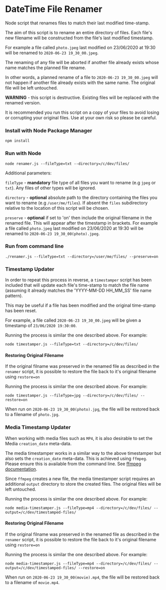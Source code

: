 # DateTime File Renamer

Node script that renames files to match their last modified time-stamp.

The aim of this script is to rename an entire directory of files. Each file's new filename will be constructed from the file's last modified timestamp.

For example a file called `photo.jpeg` last modified on 23/06/2020 at 19:30 will be renamed to `2020-06-23 19_30_00.jpeg`.

The renaming of any file will be aborted if another file already exists whose name matches the planned file rename. 

In other words, a planned rename of a file to `2020-06-23 19_30_00.jpeg` will not happen if another file already exists with the same name. The original file will be left untouched.

**WARNING** - this script is destructive. Existing files will be replaced with the renamed version.

It is recommended you run this script on a copy of your files to avoid losing or corrupting your original files. Use at your own risk so please be careful.

### Install with Node Package Manager

```
npm install
```

### Run with Node

```
node renamer.js --fileType=txt --directory=/c/dev/files/
```

Additional parameters:

`fileType` - **mandatory** file type of all files you want to rename (e.g `jpeg` or `txt`). Any files of other types will be ignored.

`directory` - **optional** absolute path to the directory containing the files you want to rename (e.g `/user/me/files`). If absent the `files` subdirectory relative to the location of this script will be chosen.

`preserve` - **optional** if set to 'on' then include the original filename in the renamed file. This will appear after the timestamp in brackets. For example a file called `photo.jpeg` last modified on 23/06/2020 at 19:30 will be renamed to `2020-06-23 19_30_00(photo).jpeg`.


### Run from command line

```
./renamer.js --fileType=txt --directory=/user/me/files/ --preserve=on
```


### Timestamp Updater

In order to repeat this process in reverse, a `timestamper` script has been included that will update each file's time-stamp to match the file name (assuming it already matches the 'YYYY-MM-DD HH_MM_SS' file name pattern).

This may be useful if a file has been modified and the original time-stamp has been reset.

For example, a file called `2020-06-23 19_30_00.jpeg` will be given a timestamp of `23/06/2020 19:30:00`.

Running the process is similar the one described above. For example:

```
node timestamper.js --fileType=txt --directory=/c/dev/files/
```

#### Restoring Original Filename

If the original filname was preserved in the renamed file as described in the `renamer` script, it is possible to restore the file back to it's original filename using `restore=on`

Running the process is similar the one described above. For example:

```
node timestamper.js --fileType=jpg --directory=/c/dev/files/ --restore=on
```
When run on `2020-06-23 19_30_00(photo).jpg`, the file will be restored back to a filename of `photo.jpg`.

### Media Timestamp Updater

When working with media files such as `MP4`, it is also desirable to set the Media `creation_date` meta-data.

The media timestamper works in a similar way to the above timestamper but also sets the `creation_date` meta-data. This is achieved using `ffmpeg`. Please ensure this is available from the command line. See [ffmpeg documentation](https://www.ffmpeg.org/).

Since `ffmpeg` creates a new file, the media timestamper script requires an additional `output` directory to store the created files. The original files will be left untouched.

Running the process is similar the one described above. For example:

```
node media-timestamper.js --fileType=mp4 --directory=/c/dev/files/ --output=/c/dev/timestamped-files/
```

#### Restoring Original Filename

If the original filname was preserved in the renamed file as described in the `renamer` script, it is possible to restore the file back to it's original filename using `restore=on`

Running the process is similar the one described above. For example:

```
node media-timestamper.js --fileType=mp4 --directory=/c/dev/files/ --output=/c/dev/timestamped-files/ --restore=on
```
When run on `2020-06-23 19_30_00(movie).mp4`, the file will be restored back to a filename of `movie.mp4`.